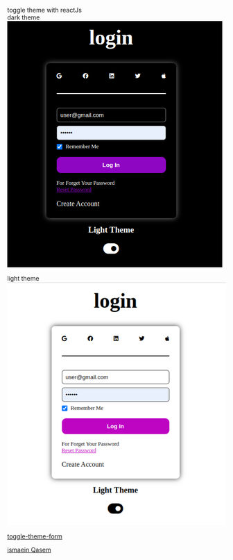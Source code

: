 <!-- simple project app -->

toggle theme with reactJs  
dark theme
<img src='/dark.png'>

light theme
<img src='/light.png'>

[toggle-theme-form](https://toggle-theme-form.vercel.app/)

[ismaein Qasem](https://www.linkedin.com/in/ismaeinz/)
